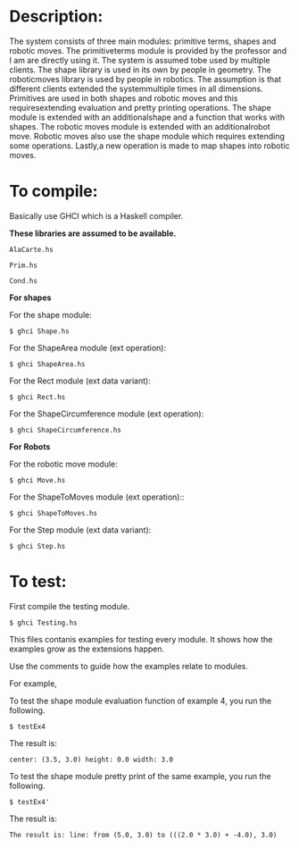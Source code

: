 # Description:

The system consists of three main modules: primitive terms, shapes and robotic moves. The primitiveterms module is provided by the professor and I am are directly using it. The system is assumed tobe used by multiple clients. The shape library is used in its own by people in geometry. The roboticmoves library is used by people in robotics. The assumption is that different clients extended the systemmultiple times in all dimensions. Primitives are used in both shapes and robotic moves and this requiresextending evaluation and pretty printing operations. The shape module is extended with an additionalshape and a function that works with shapes. The robotic moves module is extended with an additionalrobot move. Robotic moves also use the shape module which requires extending some operations. Lastly,a new operation is made to map shapes into robotic moves.

# To compile:

Basically use GHCI which is a Haskell compiler. 

**These libraries are assumed to be available.** 

```
AlaCarte.hs

Prim.hs

Cond.hs 
```

**For shapes** 

For the shape module:

```
$ ghci Shape.hs
```


For the ShapeArea module (ext operation):
```
$ ghci ShapeArea.hs
```


For the Rect module (ext data variant):
```
$ ghci Rect.hs
```

For the ShapeCircumference module (ext operation):
```
$ ghci ShapeCircumference.hs
```


**For Robots** 

For the robotic move module:

```
$ ghci Move.hs 
```

For the ShapeToMoves module (ext operation)::

```
$ ghci ShapeToMoves.hs 
```

For the Step module (ext data variant):
```
$ ghci Step.hs
```

# To test:

First compile the testing module. 

```
$ ghci Testing.hs
```

This files contanis examples for testing every module. It shows how the examples grow as the extensions happen. 

Use the comments to guide how the examples relate to modules. 


For example,

To test the shape module evaluation function of example 4, you run the following.

```
$ testEx4
```

The result is: 
```
center: (3.5, 3.0) height: 0.0 width: 3.0
```

To test the shape module pretty print of the same example, you run the following. 
```
$ testEx4'
```

The result is: 
```
The result is: line: from (5.0, 3.0) to (((2.0 * 3.0) + -4.0), 3.0)
```


